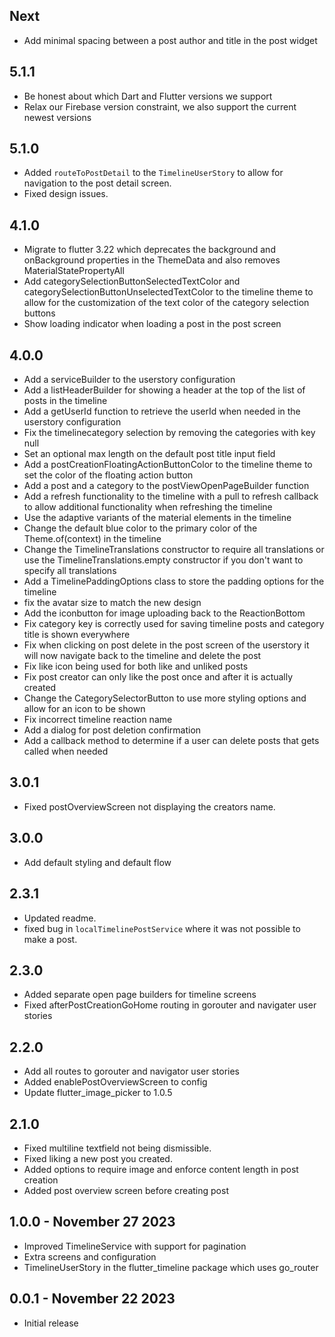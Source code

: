 ## Next

- Add minimal spacing between a post author and title in the post widget

## 5.1.1

- Be honest about which Dart and Flutter versions we support
- Relax our Firebase version constraint, we also support the current newest versions

## 5.1.0

* Added `routeToPostDetail` to the `TimelineUserStory` to allow for navigation to the post detail screen.
* Fixed design issues.

## 4.1.0
- Migrate to flutter 3.22 which deprecates the background and onBackground properties in the ThemeData and also removes MaterialStatePropertyAll
- Add categorySelectionButtonSelectedTextColor and categorySelectionButtonUnselectedTextColor to the timeline theme to allow for the customization of the text color of the category selection buttons
- Show loading indicator when loading a post in the post screen

## 4.0.0

- Add a serviceBuilder to the userstory configuration
- Add a listHeaderBuilder for showing a header at the top of the list of posts in the timeline
- Add a getUserId function to retrieve the userId when needed in the userstory configuration
- Fix the timelinecategory selection by removing the categories with key null
- Set an optional max length on the default post title input field
- Add a postCreationFloatingActionButtonColor to the timeline theme to set the color of the floating action button
- Add a post and a category to the postViewOpenPageBuilder function
- Add a refresh functionality to the timeline with a pull to refresh callback to allow additional functionality when refreshing the timeline
- Use the adaptive variants of the material elements in the timeline
- Change the default blue color to the primary color of the Theme.of(context) in the timeline
- Change the TimelineTranslations constructor to require all translations or use the TimelineTranslations.empty constructor if you don't want to specify all translations
- Add a TimelinePaddingOptions class to store the padding options for the timeline
- fix the avatar size to match the new design
- Add the iconbutton for image uploading back to the ReactionBottom
- Fix category key is correctly used for saving timeline posts and category title is shown everywhere
- Fix when clicking on post delete in the post screen of the userstory it will now navigate back to the timeline and delete the post
- Fix like icon being used for both like and unliked posts
- Fix post creator can only like the post once and after it is actually created
- Change the CategorySelectorButton to use more styling options and allow for an icon to be shown
- Fix incorrect timeline reaction name
- Add a dialog for post deletion confirmation
- Add a callback method to determine if a user can delete posts that gets called when needed

## 3.0.1

- Fixed postOverviewScreen not displaying the creators name.

## 3.0.0
- Add default styling and default flow

## 2.3.1

- Updated readme.
- fixed bug in `localTimelinePostService` where it was not possible to make a post.

## 2.3.0

- Added separate open page builders for timeline screens
- Fixed afterPostCreationGoHome routing in gorouter and navigater user stories

## 2.2.0

- Add all routes to gorouter and navigator user stories
- Added enablePostOverviewScreen to config
- Update flutter_image_picker to 1.0.5

## 2.1.0

- Fixed multiline textfield not being dismissible.
- Fixed liking a new post you created.
- Added options to require image and enforce content length in post creation
- Added post overview screen before creating post

## 1.0.0 - November 27 2023

- Improved TimelineService with support for pagination
- Extra screens and configuration
- TimelineUserStory in the flutter_timeline package which uses go_router

## 0.0.1 - November 22 2023

- Initial release
